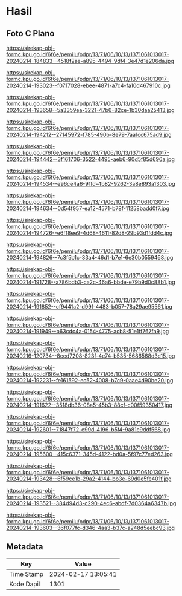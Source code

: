 # Hasil

## Foto C Plano

https://sirekap-obj-formc.kpu.go.id/6f6e/pemilu/pdpr/13/71/06/10/13/1371061013017-20240214-184833--4518f2ae-a895-4494-9df4-3e47d1e206da.jpg

https://sirekap-obj-formc.kpu.go.id/6f6e/pemilu/pdpr/13/71/06/10/13/1371061013017-20240214-193023--f0717028-ebee-4871-a7c4-fa10d467910c.jpg

https://sirekap-obj-formc.kpu.go.id/6f6e/pemilu/pdpr/13/71/06/10/13/1371061013017-20240214-193658--5a3359ea-3221-47b6-82ce-1b30daa25413.jpg

https://sirekap-obj-formc.kpu.go.id/6f6e/pemilu/pdpr/13/71/06/10/13/1371061013017-20240214-194212--27145972-f785-490b-8e79-7aa1cc675ad9.jpg

https://sirekap-obj-formc.kpu.go.id/6f6e/pemilu/pdpr/13/71/06/10/13/1371061013017-20240214-194442--3f161706-3522-4495-aeb6-90d5f85d696a.jpg

https://sirekap-obj-formc.kpu.go.id/6f6e/pemilu/pdpr/13/71/06/10/13/1371061013017-20240214-194534--e96ce4a6-91fd-4b82-9262-3a8e893a1303.jpg

https://sirekap-obj-formc.kpu.go.id/6f6e/pemilu/pdpr/13/71/06/10/13/1371061013017-20240214-194634--0d54f957-ea12-4571-b78f-11258badd0f7.jpg

https://sirekap-obj-formc.kpu.go.id/6f6e/pemilu/pdpr/13/71/06/10/13/1371061013017-20240214-194726--e6f18ee9-4d68-4611-82d8-29b93d1fdd4c.jpg

https://sirekap-obj-formc.kpu.go.id/6f6e/pemilu/pdpr/13/71/06/10/13/1371061013017-20240214-194826--7c3f5b1c-33a4-46d1-b7e1-6e30b0559468.jpg

https://sirekap-obj-formc.kpu.go.id/6f6e/pemilu/pdpr/13/71/06/10/13/1371061013017-20240214-191728--a786bdb3-ca2c-46a6-bbde-e79b9d0c88b1.jpg

https://sirekap-obj-formc.kpu.go.id/6f6e/pemilu/pdpr/13/71/06/10/13/1371061013017-20240214-191852--cf9441a2-d99f-4483-b057-78a29ae95561.jpg

https://sirekap-obj-formc.kpu.go.id/6f6e/pemilu/pdpr/13/71/06/10/13/1371061013017-20240214-191949--b63cdc4a-0154-4775-acb8-51e1ff767fa9.jpg

https://sirekap-obj-formc.kpu.go.id/6f6e/pemilu/pdpr/13/71/06/10/13/1371061013017-20240216-120734--8ccd7208-823f-4e74-b535-5686568d3c15.jpg

https://sirekap-obj-formc.kpu.go.id/6f6e/pemilu/pdpr/13/71/06/10/13/1371061013017-20240214-192231--fe161592-ec52-4008-b7c9-0aae4d90be20.jpg

https://sirekap-obj-formc.kpu.go.id/6f6e/pemilu/pdpr/13/71/06/10/13/1371061013017-20240214-191622--3518db36-08a5-45b3-88cf-c00f59350417.jpg

https://sirekap-obj-formc.kpu.go.id/6f6e/pemilu/pdpr/13/71/06/10/13/1371061013017-20240214-192601--71847f72-e99d-4196-b5f4-9a81e9ddf568.jpg

https://sirekap-obj-formc.kpu.go.id/6f6e/pemilu/pdpr/13/71/06/10/13/1371061013017-20240214-195600--415c6371-345d-4122-bd0a-5f97c77ed263.jpg

https://sirekap-obj-formc.kpu.go.id/6f6e/pemilu/pdpr/13/71/06/10/13/1371061013017-20240214-193428--6f59ce1b-29a2-4144-bb3e-69d0e5fe401f.jpg

https://sirekap-obj-formc.kpu.go.id/6f6e/pemilu/pdpr/13/71/06/10/13/1371061013017-20240214-193521--384d94d3-c290-4ec6-abdf-7d0364a6347b.jpg

https://sirekap-obj-formc.kpu.go.id/6f6e/pemilu/pdpr/13/71/06/10/13/1371061013017-20240214-193603--36f077fc-d346-4aa3-b37c-a248d5eebc93.jpg


## Metadata

| Key        | Value               |
| ---------- | ------------------- |
| Time Stamp | 2024-02-17 13:05:41 |
| Kode Dapil | 1301                |



